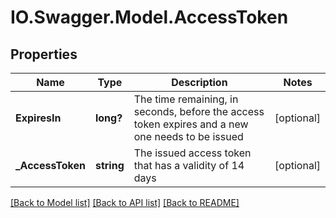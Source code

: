 # IO.Swagger.Model.AccessToken
## Properties

Name | Type | Description | Notes
------------ | ------------- | ------------- | -------------
**ExpiresIn** | **long?** | The time remaining, in seconds, before the access token expires and a new one needs to be issued | [optional] 
**_AccessToken** | **string** | The issued access token that has a validity of 14 days | [optional] 

[[Back to Model list]](../README.md#documentation-for-models) [[Back to API list]](../README.md#documentation-for-api-endpoints) [[Back to README]](../README.md)

